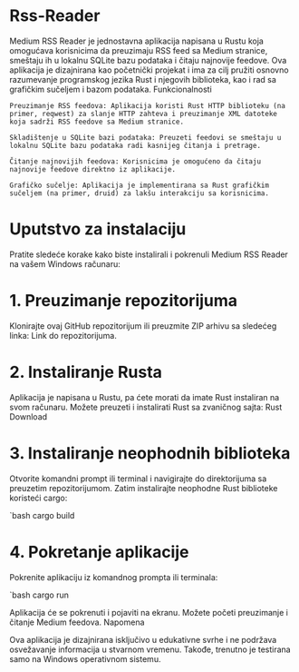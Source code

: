 # Rss-Reader

Medium RSS Reader je jednostavna aplikacija napisana u Rustu koja omogućava korisnicima da preuzimaju RSS feed sa Medium stranice, smeštaju ih u lokalnu SQLite bazu podataka i čitaju najnovije feedove. Ova aplikacija je dizajnirana kao početnički projekat i ima za cilj pružiti osnovno razumevanje programskog jezika Rust i njegovih biblioteka, kao i rad sa grafičkim sučeljem i bazom podataka.
Funkcionalnosti

    Preuzimanje RSS feedova: Aplikacija koristi Rust HTTP biblioteku (na primer, reqwest) za slanje HTTP zahteva i preuzimanje XML datoteke koja sadrži RSS feedove sa Medium stranice.

    Skladištenje u SQLite bazi podataka: Preuzeti feedovi se smeštaju u lokalnu SQLite bazu podataka radi kasnijeg čitanja i pretrage.

    Čitanje najnovijih feedova: Korisnicima je omogućeno da čitaju najnovije feedove direktno iz aplikacije.

    Grafičko sučelje: Aplikacija je implementirana sa Rust grafičkim sučeljem (na primer, druid) za lakšu interakciju sa korisnicima.

# Uputstvo za instalaciju

Pratite sledeće korake kako biste instalirali i pokrenuli Medium RSS Reader na vašem Windows računaru:
# 1. Preuzimanje repozitorijuma

Klonirajte ovaj GitHub repozitorijum ili preuzmite ZIP arhivu sa sledećeg linka: Link do repozitorijuma.
# 2. Instaliranje Rusta

Aplikacija je napisana u Rustu, pa ćete morati da imate Rust instaliran na svom računaru. Možete preuzeti i instalirati Rust sa zvaničnog sajta: Rust Download
# 3. Instaliranje neophodnih biblioteka

Otvorite komandni prompt ili terminal i navigirajte do direktorijuma sa preuzetim repozitorijumom. Zatim instalirajte neophodne Rust biblioteke koristeći cargo:

  `bash
  cargo build

# 4. Pokretanje aplikacije

Pokrenite aplikaciju iz komandnog prompta ili terminala:

  `bash
  cargo run

Aplikacija će se pokrenuti i pojaviti na ekranu. Možete početi preuzimanje i čitanje Medium feedova.
Napomena

Ova aplikacija je dizajnirana isključivo u edukativne svrhe i ne podržava osvežavanje informacija u stvarnom vremenu. Takođe, trenutno je testirana samo na Windows operativnom sistemu.
